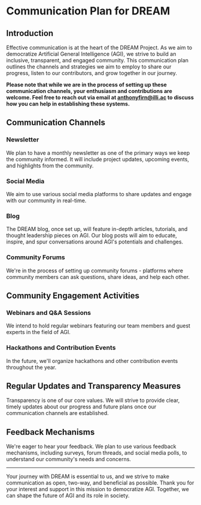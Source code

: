 # Communication Plan for DREAM

## Introduction

Effective communication is at the heart of the DREAM Project. As we aim to democratize Artificial General Intelligence (AGI), we strive to build an inclusive, transparent, and engaged community. This communication plan outlines the channels and strategies we aim to employ to share our progress, listen to our contributors, and grow together in our journey. 

**Please note that while we are in the process of setting up these communication channels, your enthusiasm and contributions are welcome. Feel free to reach out via email at [anthonyfirn@illi.ac](mailto:anthonyfirn@illi.ac) to discuss how you can help in establishing these systems.**

## Communication Channels

### Newsletter

We plan to have a monthly newsletter as one of the primary ways we keep the community informed. It will include project updates, upcoming events, and highlights from the community. 

### Social Media

We aim to use various social media platforms to share updates and engage with our community in real-time.

### Blog

The DREAM blog, once set up, will feature in-depth articles, tutorials, and thought leadership pieces on AGI. Our blog posts will aim to educate, inspire, and spur conversations around AGI's potentials and challenges.

### Community Forums

We're in the process of setting up community forums - platforms where community members can ask questions, share ideas, and help each other. 

## Community Engagement Activities

### Webinars and Q&A Sessions

We intend to hold regular webinars featuring our team members and guest experts in the field of AGI. 

### Hackathons and Contribution Events

In the future, we'll organize hackathons and other contribution events throughout the year.

## Regular Updates and Transparency Measures

Transparency is one of our core values. We will strive to provide clear, timely updates about our progress and future plans once our communication channels are established.

## Feedback Mechanisms

We're eager to hear your feedback. We plan to use various feedback mechanisms, including surveys, forum threads, and social media polls, to understand our community's needs and concerns.

---

Your journey with DREAM is essential to us, and we strive to make communication as open, two-way, and beneficial as possible. Thank you for your interest and support in this mission to democratize AGI. Together, we can shape the future of AGI and its role in society.
